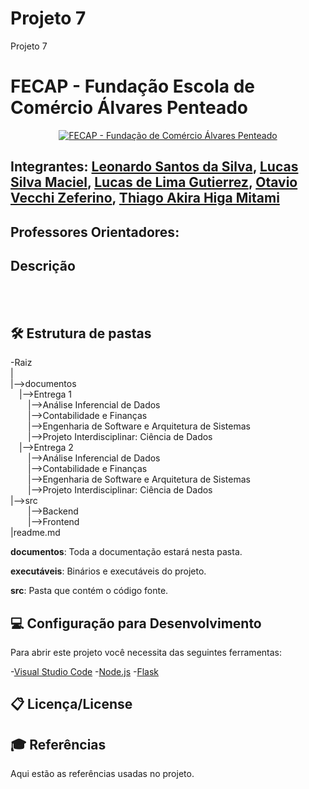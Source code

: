 # Projeto 7
Projeto 7
# FECAP - Fundação Escola de Comércio Álvares Penteado

<p align="center">
<a href= "https://www.fecap.br/"><img src="https://encrypted-tbn0.gstatic.com/images?q=tbn:ANd9GcRhZPrRa89Kma0ZZogxm0pi-tCn_TLKeHGVxywp-LXAFGR3B1DPouAJYHgKZGV0XTEf4AE&usqp=CAU" alt="FECAP - Fundação de Comércio Álvares Penteado" border="0"></a>
</p>


## Integrantes:  <a href="https://github.com/Leonardoss23">Leonardo Santos da Silva</a>, <a href="https://github.com/LucasSilvaMaciel">Lucas Silva Maciel</a>, <a href="https://github.com/oGubo"> Lucas de Lima Gutierrez</a>,  <a href="https://github.com/OtavioVecchi">Otavio Vecchi Zeferino</a>, <a href="https://github.com/ThiagoAkira0">Thiago Akira Higa Mitami</a>


## Professores Orientadores:

## Descrição

<br><br>

## 🛠 Estrutura de pastas

-Raiz<br>
|<br>
|-->documentos<br>
  &emsp;|-->Entrega 1<br>
    &emsp;&emsp;|-->Análise Inferencial de Dados<br>
    &emsp;&emsp;|-->Contabilidade e Finanças<br>
    &emsp;&emsp;|-->Engenharia de Software e Arquitetura de Sistemas<br>
    &emsp;&emsp;|-->Projeto Interdisciplinar: Ciência de Dados<br>
  &emsp;|-->Entrega 2<br>
    &emsp;&emsp;|-->Análise Inferencial de Dados<br>
    &emsp;&emsp;|-->Contabilidade e Finanças<br>
    &emsp;&emsp;|-->Engenharia de Software e Arquitetura de Sistemas<br>
    &emsp;&emsp;|-->Projeto Interdisciplinar: Ciência de Dados<br>
|-->src<br>
    &emsp;&emsp;|-->Backend<br>
    &emsp;&emsp;|-->Frontend<br>
|readme.md<br>

<b>documentos</b>: Toda a documentação estará nesta pasta.

<b>executáveis</b>: Binários e executáveis do projeto.

<b>src</b>: Pasta que contém o código fonte.


## 💻 Configuração para Desenvolvimento

Para abrir este projeto você necessita das seguintes ferramentas:

-<a href="https://code.visualstudio.com/">Visual Studio Code</a>
-<a href="https://www.nodejs.tech/pt-br/download" >Node.js</a>
-<a href="https://flask.palletsprojects.com/en/stable/installation/">Flask</a>


## 📋 Licença/License

## 🎓 Referências

Aqui estão as referências usadas no projeto.

